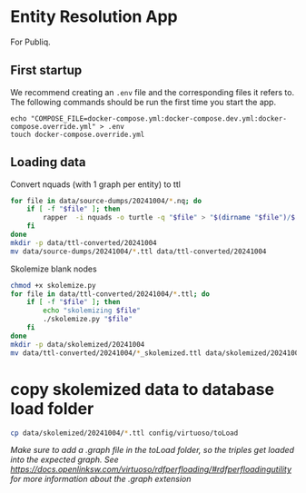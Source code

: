 # Entity Resolution App

For Publiq.

## First startup

We recommend creating an `.env` file and the corresponding files it refers to.
The following commands should be run the first time you start the app.
```
echo "COMPOSE_FILE=docker-compose.yml:docker-compose.dev.yml:docker-compose.override.yml" > .env
touch docker-compose.override.yml
```

## Loading data

Convert nquads (with 1 graph per entity) to ttl
```sh
for file in data/source-dumps/20241004/*.nq; do
    if [ -f "$file" ]; then
        rapper  -i nquads -o turtle -q "$file" > "$(dirname "$file")/$(basename "$file" .nq).ttl"
    fi
done
mkdir -p data/ttl-converted/20241004
mv data/source-dumps/20241004/*.ttl data/ttl-converted/20241004
```

Skolemize blank nodes
```sh
chmod +x skolemize.py
for file in data/ttl-converted/20241004/*.ttl; do
    if [ -f "$file" ]; then
        echo "skolemizing $file"
        ./skolemize.py "$file"
    fi
done
mkdir -p data/skolemized/20241004
mv data/ttl-converted/20241004/*_skolemized.ttl data/skolemized/20241004
```

# copy skolemized data to database load folder
```sh
cp data/skolemized/20241004/*.ttl config/virtuoso/toLoad
```
*Make sure to add a .graph file in the toLoad folder, so the triples get loaded into the expected graph. See https://docs.openlinksw.com/virtuoso/rdfperfloading/#rdfperfloadingutility for more information about the .graph extension*

